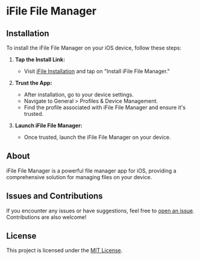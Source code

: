 # iFile File Manager

## Installation

To install the iFile File Manager on your iOS device, follow these steps:

1. **Tap the Install Link:**
   - Visit [iFile Installation](https://SilasPuma.github.io/ifile) and tap on "Install iFile File Manager."

2. **Trust the App:**
   - After installation, go to your device settings.
   - Navigate to General > Profiles & Device Management.
   - Find the profile associated with iFile File Manager and ensure it's trusted.

3. **Launch iFile File Manager:**
   - Once trusted, launch the iFile File Manager on your device.

## About

iFile File Manager is a powerful file manager app for iOS, providing a comprehensive solution for managing files on your device.

## Issues and Contributions

If you encounter any issues or have suggestions, feel free to [open an issue](https://github.com/SilasPuma/ifile/issues). Contributions are also welcome!

## License

This project is licensed under the [MIT License](LICENSE).
